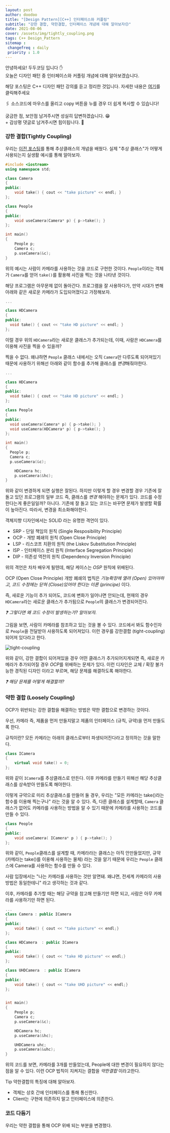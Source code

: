 ```yaml
---
layout: post
author: doodoo
title: "[Design Pattern][C++] 인터페이스와 커플링"
subtitle: "강한 결합, 약한결합, 인터페이스 개념에 대해 알아보자😚"
date: 2021-08-06
cover: /assets/img/tightly_coupling.png
tags: C++ Design_Pattern
sitemap :
 changefreq : daily
 priority : 1.0
---
```

안녕하세요! <span class="doodoo">두두코딩</span> 입니다 ✋ <br>
오늘은 디자인 패턴 중 인터페이스와 커플링 개념에 대해 알아보겠습니다.

해당 포스팅은 C++ 디자인 패턴 강의를 듣고 정리한 것입니다. 자세한 내용은 [여기](https://0xd00d00.github.io/2021/07/11/design_pattern_1.html)를 클릭해주세요

🖇 소스코드에 마우스를 올리고 <span class="tip">copy</span> 버튼을 누를 경우 더 쉽게 복사할 수 있습니다! 

궁금한 점, 보안점 남겨주시면 성실히 답변하겠습니다. 😁 <br>
\+ 감상평 댓글로 남겨주시면 힘이됩니다. 🙇

### 강한 결합(Tightly Coupling)
우리는 [이전
포스팅](https://0xd00d00.github.io/2021/08/06/design_pattern_4.html)를 통해
추상클래스의 개념을 배웠다. 실제 "추상 클래스"가 어떻게 사용되는지 실생활 예시를
통해 알아보자.

```cpp
#include <iostream>
using namespace std;

class Camera
{
public:
	void take() { cout << "take picture" << endl; }
};

class People
{
public:
	void useCamera(Camera* p) { p->take(); }
};

int main()
{
	People p;
	Camera c;
	p.useCamera(&c);
}
```

위의 예시는 사람이 카메라를 사용하는 것을 코드로 구현한 것이다. `People`이라는
객체가 `Camera`를 얻어 `take()`를 활용해 사진을 찍는 것을 나타낸 것이다.

해당 프로그램은 아무문제 없이 돌아간다. 프로그램을 잘 사용하다가, 만약 시대가
변해 아래와 같은 새로운 카메라가 도입되어졌다고 가정해보자.

```cpp
...

class HDCamera
{
public:
  void take() { cout << "take HD picture" << endl; }
};
```

이럴 경우 위의 `HDCamera`라는 새로운 클래스가 추가되는데, 이때, 사람은 `HDCamera`를 이용해 사진을 찍을 수 있을까?

찍을 수 없다. 왜냐하면 `People` 클래스 내에서는 오직 `Camera`만 다루도록
되어져있기 때문에 사용하기 위해선 아래와 같이 함수를 추가해 클래스를
*변경*해줘야한다.

```cpp
...

class HDCamera
{
public:
  void take() { cout << "take HD picture" << endl; }
};

class People
{
public:
  void useCamera(Camera* p) { p->take(); }
  void useCamera(HDCamera* p) { p->take(); }
};

int main()
{
  People p;
  Camera c;
  p.useCamera(&c);

	HDCamera hc;
	p.useCamera(&hc);
}
```

위와 같이 변경하게 되면 실행은 잘된다. 하지만 이렇게 할 경우 변경할 경우 기존에
잘 돌고 있던 프로그램의 일부 코드 즉, 클래스를 *변경* 해야하는 문제가 있다. 코드를 수정한다는게 좋은일일까? 아니다. 기존에 잘 돌고 있는 코드는 바꾸면
문제가 발생할 확률이 높아진다. 따라서, 변경을 최소화해야한다.

객체지향 디자인에서는 SOLID 라는 유명한 격언이 있다.

* SRP - 단일 책임의 원칙 (Single Resposibility Principle)
* OCP - 개방 폐쇄의 원칙 (Open Close Principle)
* LSP - 리스코프 치환의 원칙 (the Liskov Substitution Principle)
* ISP - 인터페이스 분리 원칙 (Interface Segregation Principle)
* DIP - 의존성 역전의 원칙 (Dependency Inversion Principle)

위의 격언은 차차 배우게 될텐데, 해당 케이스는 *OSP* 원칙에 위배된다.

OCP (Open Close Principle) 개방 폐쇄의 법칙은 *기능확장에 열려 (Open) 있어야하고, 코드 수정에는 닫혀 (Close)있어야 한다는 이론 (principe)* 이다.

즉, 새로운 기능이 추가 되어도, 코드에 변화가 일어나면 안되는데, 현재의 경우
`HDCamera`라는 새로운 클래스가 추가됨으로 `People`의 클래스가 변경되어진다.

*❓ 그렇다면 왜 코드 수정이 발생하는가? 알아보자.*

그림을 보면, 사람이 카메라를 참조하고 있는 것을 볼 수 있다. 코드에서 봐도
함수인자로 `People`을 전달받아 사용하도록 되어져있다. 이런 경우를 강한결합
(tight-coupling)되어져 있다라고 한다.

![tight-coupling](/assets/img/tightly_coupling.png)

위와 같이, 강한 결합이 되어져있을 경우 어떤 클래스가 추가되어지게되면 즉,
	새로운 카메라가 추가되어질 경우 *OCP*를 위배하는 문제가 있다. 이런 디자인은
	<span class="tip">교체 / 확장 불가능한 경직된 디자인</span> 이라고 부르며,
	해당 문제를 해결하도록 해야한다.

*❓ 해당 문제를 어떻게 해결할까?*

### 약한 결합 (Loosely Coupling)
OCP가 위반되는 강한 결합을 해결하는 방법은 <span class="tip">약한
결합</span>으로 변경하는 것이다.

우선, 카메라 즉, 제품을 먼저 만들지말고 제품의 인터페이스 (규칙, 규약)을 먼저
만들도록 한다.

규칙이란? 모든 카메라는 아래의 클래스로부터 파생되어진다라고 정의하는 것을
말한다.

```cpp
class ICamera
{
	virtual void take() = 0;
};
```

위와 같이 `ICamera`를 추상클래스로 만든다. 이후 카메라를 만들기 위해선 해당
추상클래스를 상속받아 만들도록 해야한다.

이렇게 규약으로 미리 추상클래스를 만들어 둘 경우, 우리는 "모든 카메라는
take()라는 함수를 이용해 찍는구나" 라는 것을 알 수 있다. 즉, 다른 클래스를
설계할때, `Camera` 클래스가 없어도 카메라를 사용하는 방법을 알 수 있기 때문에
카메라를 사용하는 코드를 만들 수 있다.

```cpp
class People
{
public:
	void useCamera( ICamera* p ) { p->take(); }
};
```

위와 같이, `People`클래스를 설계할 때, 카메라라는 클래스는 아직 안만들었지만,
	규약 (카메라는 take()를 이용해 사용하는 물체) 라는 것을 알기 때문에 우리는
	`People` 클래스에 Camera를 사용하는 함수를 만들 수 있다.

사람 입장에서는 "나는 카메라를 사용하는 것만 알면돼. 왜냐면, 전세계 카메라의
사용방법은 동일한테니" 라고 생각하는 것과 같다.

이후, 카메라를 추가할 때는 해당 규약을 참고해 만들기만 하면 되고, 사람은 아무
카메라를 사용하기만 하면 된다.

```cpp
...
class Camera : public ICamera
{
public:
    void take() { cout << "take picture" << endl;}
};

class HDCamera  : public ICamera
{
public:
    void take() { cout << "take HD picture" << endl;}
};

class UHDCamera  : public ICamera
{
public:
    void take() { cout << "take UHD picture" << endl;}
};


int main()
{
    People p;
    Camera c;
    p.useCamera(&c);

    HDCamera hc;
    p.useCamera(&hc);

    UHDCamera uhc;
    p.useCamera(&uhc);
}
```

위의 코드를 보면, 카메라를 3개를 만들었는데, People에 대한 변경이 필요하지
않다는 점을 알 수 있다. 이런 OCP 법칙이 지켜지는 결합을 *약한결합* 이라고한다.

<span class="tip">Tip</span> 약한결합의 특징에 대해 알아보자.

* 객체는 상호 간에 인터페이스를 통해 통신한다.
* Client는 구현에 의존하지 말고 인터페이스에 의존한다.

### 코드 다듬기
우리는 약한 결합을 통해 OCP 위배 되는 부분을 변경했다.
